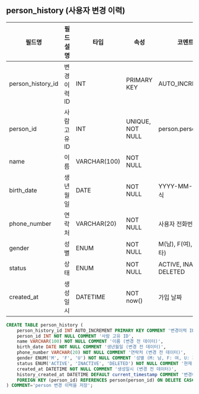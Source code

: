 ## person_history (사용자 변경 이력)

| 필드명               | 필드 설명    | 타입           | 속성               | 코멘트                       | 비고             |
|-------------------|----------|--------------|------------------|---------------------------|----------------|
| person_history_id | 변경이력 ID  | INT          | PRIMARY KEY      | AUTO_INCREMENT            | 식별자            |
| person_id         | 사람 고유 ID | INT          | UNIQUE, NOT NULL | person.person_id          | person 테이블의 pk |
| name              | 이름       | VARCHAR(100) | NOT NULL         |                           | 변경 전 데이터       |
| birth_date        | 생년월일     | DATE         | NOT NULL         | YYYY-MM-DD 형식             | 변경 전 데이터       |
| phone_number      | 연락처      | VARCHAR(20)  | NOT NULL         | 사용자 전화번호                  | 변경 전 데이터       |
| gender            | 성별       | ENUM         | NOT NULL         | M(남), F(여), U(기타)         | 변경 전 데이터       |
| status            | 상태       | ENUM         | NOT NULL         | ACTIVE, INACTIVE, DELETED | 변경 전 데이터       |
| created_at        | 생성일시     | DATETIME     | NOT now()        | 가입 날짜                     | 변경 전 데이터       |

```sql
CREATE TABLE person_history (
    person_history_id INT AUTO_INCREMENT PRIMARY KEY COMMENT '변경이력 ID',
    person_id INT NOT NULL COMMENT '사람 고유 ID',
    name VARCHAR(100) NOT NULL COMMENT '이름 (변경 전 데이터)',
    birth_date DATE NOT NULL COMMENT '생년월일 (변경 전 데이터)',
    phone_number VARCHAR(20) NOT NULL COMMENT '연락처 (변경 전 데이터)',
    gender ENUM('M', 'F', 'U') NOT NULL COMMENT '성별 (M: 남, F: 여, U: 기타)',
    status ENUM('ACTIVE', 'INACTIVE', 'DELETED') NOT NULL COMMENT '현재 상태 (변경 전 데이터)',
    created_at DATETIME NOT NULL COMMENT '생성일시 (변경 전 데이터)',
    history_created_at DATETIME DEFAULT current_timestamp COMMENT '변경이력 생성 일시',
    FOREIGN KEY (person_id) REFERENCES person(person_id) ON DELETE CASCADE
) COMMENT='person 변경 이력을 저장';
```
